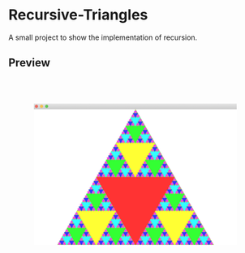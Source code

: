 # Recursive-Triangles
A small project to show the implementation of recursion.

## Preview

<img src="./images/uncomment-code-triangles.png" width="400" style="padding:50px;">
